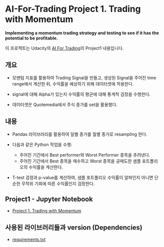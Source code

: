 # AI-For-Trading Project 1. Trading with Momentum

**Implementing a momentum trading strategy and testing to see if it has the potential to be profitable.**

이 프로젝트는 Udacity의 [AI For Trading](https://www.udacity.com/course/ai-for-trading--nd880)의 Project1 내용입니다.

## 개요
* 모멘텀 지표를 활용하여 Trading Signal을 만들고, 생성된 Signal을 주어진 time range에서 계산한 뒤, 수익률을 예상하기 위해 데이터셋에 적용한다.

* signal에 대해 Alpha가 있는지 수익률의 평균에 대해 통계적 검정을 수행한다.

* 데이터셋은 Quotemedia에서 주식 종가를 set을 활용했다.

## 내용
* Pandas 라이브러리를 활용하여 일별 종가를 월별 종가로 resampling 한다.

* 다음과 같은 Python 작업을 수행:
  - 주어진 기간에서 Best performer와 Worst Performer 종목을 추려낸다.
  - 주어진 기간에서 Best 종목을 매수하고 Worst 종목을 공매도한 샘플 포트폴리오의 수익률을 계산한다.

* T-test 검정과 p-value를 계산하여, 샘플 포트폴리오 수익률이 알파인지 아니면 단순한 무작위 기회에 따른 수익률인지 검정한다.

## Project1 - Jupyter Notebook
* [Project 1. Trading with Momentum](https://nbviewer.jupyter.org/gist/Hwanyy/e822c9d2d22c8be64e24b9ca8a4b6e27)

## 사용된 라이브러리들과 version (Dependencies)
* [requirements.txt](https://github.com/Hwanyy/Ai-for-Trading-Project-1-Trading-with-Momentum/blob/main/requirements.txt)
